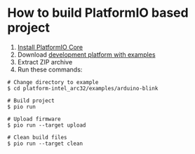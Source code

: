 How to build PlatformIO based project
=====================================

1. [Install PlatformIO Core](http://docs.platformio.org/page/core.html)
2. Download [development platform with examples](https://github.com/platformio/platform-intel_arc32/archive/develop.zip)
3. Extract ZIP archive
4. Run these commands:

```shell
# Change directory to example
$ cd platform-intel_arc32/examples/arduino-blink

# Build project
$ pio run

# Upload firmware
$ pio run --target upload

# Clean build files
$ pio run --target clean
```
